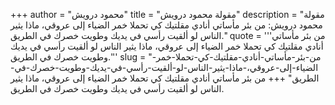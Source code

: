 +++
author = "محمود درويش"
title = "مقولة محمود درويش"
description = "مقولة محمود درويش: من بئر مأساتي أنادي مقلتيك كي تحملا خمر الضياء إلى عروقي، ماذا يثير الناس لو ألقيت رأسي في يديك وطويت خصرك في الطريق."
quote = '''من بئر مأساتي أنادي مقلتيك كي تحملا خمر الضياء إلى عروقي، ماذا يثير الناس لو ألقيت رأسي في يديك وطويت خصرك في الطريق.'''
slug = "من-بئر-مأساتي-أنادي-مقلتيك-كي-تحملا-خمر-الضياء-إلى-عروقي،-ماذا-يثير-الناس-لو-ألقيت-رأسي-في-يديك-وطويت-خصرك-في-الطريق"
+++
من بئر مأساتي أنادي مقلتيك كي تحملا خمر الضياء إلى عروقي، ماذا يثير الناس لو ألقيت رأسي في يديك وطويت خصرك في الطريق.
